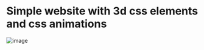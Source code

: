 # Simple website with 3d css elements and css animations

![image](https://github.com/arolleaguekeng/sun/render.png)
